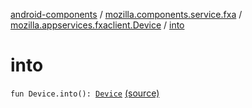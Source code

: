 [android-components](../../index.md) / [mozilla.components.service.fxa](../index.md) / [mozilla.appservices.fxaclient.Device](index.md) / [into](./into.md)

# into

`fun Device.into(): `[`Device`](../../mozilla.components.concept.sync/-device/index.md) [(source)](https://github.com/mozilla-mobile/android-components/blob/master/components/service/firefox-accounts/src/main/java/mozilla/components/service/fxa/Types.kt#L122)